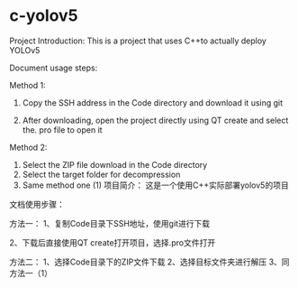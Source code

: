 # c-yolov5

Project Introduction:
This is a project that uses C++to actually deploy YOLOv5

Document usage steps:

Method 1:
1. Copy the SSH address in the Code directory and download it using git

2. After downloading, open the project directly using QT create and select the. pro file to open it

Method 2:
1. Select the ZIP file download in the Code directory
2. Select the target folder for decompression
3. Same method one (1)
项目简介：
这是一个使用C++实际部署yolov5的项目

文档使用步骤：

方法一：
1、复制Code目录下SSH地址，使用git进行下载

2、下载后直接使用QT create打开项目，选择.pro文件打开

方法二：
1、选择Code目录下的ZIP文件下载
2、选择目标文件夹进行解压
3、同方法一（1）

   

